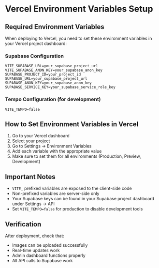 # Vercel Environment Variables Setup

## Required Environment Variables

When deploying to Vercel, you need to set these environment variables in your Vercel project dashboard:

### Supabase Configuration
```
VITE_SUPABASE_URL=your_supabase_project_url
VITE_SUPABASE_ANON_KEY=your_supabase_anon_key
SUPABASE_PROJECT_ID=your_project_id
SUPABASE_URL=your_supabase_project_url
SUPABASE_ANON_KEY=your_supabase_anon_key
SUPABASE_SERVICE_KEY=your_supabase_service_role_key
```

### Tempo Configuration (for development)
```
VITE_TEMPO=false
```

## How to Set Environment Variables in Vercel

1. Go to your Vercel dashboard
2. Select your project
3. Go to Settings → Environment Variables
4. Add each variable with the appropriate value
5. Make sure to set them for all environments (Production, Preview, Development)

## Important Notes

- `VITE_` prefixed variables are exposed to the client-side code
- Non-prefixed variables are server-side only
- Your Supabase keys can be found in your Supabase project dashboard under Settings → API
- Set `VITE_TEMPO=false` for production to disable development tools

## Verification

After deployment, check that:
- Images can be uploaded successfully
- Real-time updates work
- Admin dashboard functions properly
- All API calls to Supabase work
